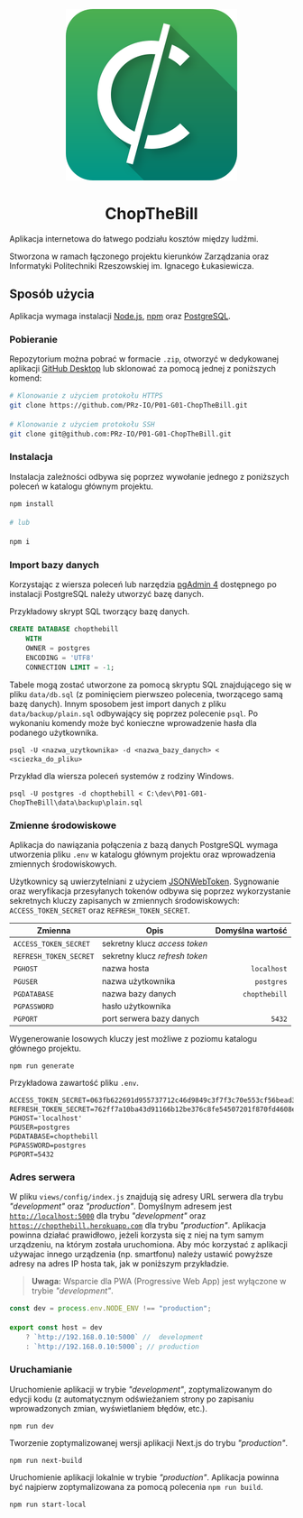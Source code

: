 <p align="center"><img alt="Logo" src="https://github.com/mateuszaliyev/chopthebill/blob/main/views/public/icons/icon.svg"></p>
<h1 align="center">ChopTheBill</h1>

Aplikacja internetowa do łatwego podziału kosztów między ludźmi.

Stworzona w ramach łączonego projektu kierunków Zarządzania oraz Informatyki Politechniki Rzeszowskiej im. Ignacego Łukasiewicza.

## Sposób użycia
Aplikacja wymaga instalacji [Node.js](https://nodejs.org/), [npm](https://www.npmjs.com/) oraz [PostgreSQL](https://www.postgresql.org/).

### Pobieranie

Repozytorium można pobrać w formacie `.zip`, otworzyć w dedykowanej aplikacji [GitHub Desktop](https://desktop.github.com/) lub sklonować za pomocą jednej z poniższych komend:

```bash
# Klonowanie z użyciem protokołu HTTPS
git clone https://github.com/PRz-IO/P01-G01-ChopTheBill.git

# Klonowanie z użyciem protokołu SSH
git clone git@github.com:PRz-IO/P01-G01-ChopTheBill.git
```

### Instalacja

Instalacja zależności odbywa się poprzez wywołanie jednego z poniższych poleceń w katalogu głównym projektu.

```bash
npm install

# lub

npm i
```

### Import bazy danych

Korzystając z wiersza poleceń lub narzędzia [pgAdmin 4](https://www.pgadmin.org/) dostępnego po instalacji PostgreSQL należy utworzyć bazę danych.

Przykładowy skrypt SQL tworzący bazę danych.

```sql
CREATE DATABASE chopthebill
    WITH 
    OWNER = postgres
    ENCODING = 'UTF8'
    CONNECTION LIMIT = -1;
```

Tabele mogą zostać utworzone za pomocą skryptu SQL znajdującego się w pliku `data/db.sql` (z pominięciem pierwszeo polecenia, tworzącego samą bazę danych). Innym sposobem jest import danych z pliku `data/backup/plain.sql` odbywający się poprzez polecenie `psql`. Po wykonaniu komendy może być konieczne wprowadzenie hasła dla podanego użytkownika.

```
psql -U <nazwa_uzytkownika> -d <nazwa_bazy_danych> < <sciezka_do_pliku>
```

Przykład dla wiersza poleceń systemów z rodziny Windows.

```
psql -U postgres -d chopthebill < C:\dev\P01-G01-ChopTheBill\data\backup\plain.sql
```

### Zmienne środowiskowe

Aplikacja do nawiązania połączenia z bazą danych PostgreSQL wymaga utworzenia pliku `.env` w katalogu głównym projektu oraz wprowadzenia zmiennych środowiskowych.

Użytkownicy są uwierzytelniani z użyciem [JSONWebToken](https://jwt.io/). Sygnowanie oraz weryfikacja przesyłanych tokenów odbywa się poprzez wykorzystanie sekretnych kluczy zapisanych w zmiennych środowiskowych: `ACCESS_TOKEN_SECRET` oraz `REFRESH_TOKEN_SECRET`.

| Zmienna                    | Opis                           | Domyślna wartość |
| -------------------------- | ------------------------------ | ----------------:|
| `ACCESS_TOKEN_SECRET`      | sekretny klucz *access token*  |                  |
| `REFRESH_TOKEN_SECRET`     | sekretny klucz *refresh token* |                  |
| `PGHOST`                   | nazwa hosta                    |      `localhost` |
| `PGUSER`                   | nazwa użytkownika              |       `postgres` |
| `PGDATABASE`               | nazwa bazy danych              |    `chopthebill` |
| `PGPASSWORD`               | hasło użytkownika              |                  |
| `PGPORT`                   | port serwera bazy danych       |           `5432` |

Wygenerowanie losowych kluczy jest możliwe z poziomu katalogu głównego projektu.

```
npm run generate
```

Przykładowa zawartość pliku `.env`.

```
ACCESS_TOKEN_SECRET=063fb622691d955737712c46d9849c3f7f3c70e553cf56bead3b8e89e37a12dc
REFRESH_TOKEN_SECRET=762ff7a10ba43d91166b12be376c8fe54507201f870fd4608e4bbd2657020563
PGHOST='localhost'
PGUSER=postgres
PGDATABASE=chopthebill
PGPASSWORD=postgres
PGPORT=5432
```

### Adres serwera
W pliku `views/config/index.js` znajdują się adresy URL serwera dla trybu *"development"* oraz *"production"*. Domyślnym adresem jest [`http://localhost:5000`](http://localhost:5000/) dla trybu *"development"* oraz [`https://chopthebill.herokuapp.com`](https://chopthebill.herokuapp.com/) dla trybu *"production"*. Aplikacja powinna działać prawidłowo, jeżeli korzysta się z niej na tym samym urządzeniu, na którym została uruchomiona. Aby móc korzystać z aplikacji używajac innego urządzenia (np. smartfonu) należy ustawić powyższe adresy na adres IP hosta tak, jak w poniższym przykładzie.

> **Uwaga:** Wsparcie dla PWA (Progressive Web App) jest wyłączone w trybie *"development"*.

```js
const dev = process.env.NODE_ENV !== "production";

export const host = dev
	? `http://192.168.0.10:5000` //  development
	: `http://192.168.0.10:5000`; // production
```

### Uruchamianie

Uruchomienie aplikacji w trybie *"development"*, zoptymalizowanym do edycji kodu (z automatycznym odświeżaniem strony po zapisaniu wprowadzonych zmian, wyświetlaniem błędów, etc.).

```
npm run dev
```

Tworzenie zoptymalizowanej wersji aplikacji Next.js do trybu *"production"*.

```
npm run next-build
```

Uruchomienie aplikacji lokalnie w trybie *"production"*. Aplikacja powinna być najpierw zoptymalizowana za pomocą polecenia `npm run build`.

```
npm run start-local
```
